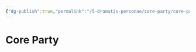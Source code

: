 ```yaml
---
{"dg-publish":true,"permalink":"/5-dramatis-personae/core-party/core-party/","noteIcon":""}
---
```


# Core Party

